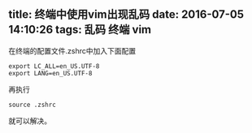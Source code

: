title: 终端中使用vim出现乱码
date: 2016-07-05 14:10:26
tags: 乱码  终端  vim
---





在终端的配置文件.zshrc中加入下面配置 

```
export LC_ALL=en_US.UTF-8 
export LANG=en_US.UTF-8

```

再执行
```
source .zshrc
```
就可以解决。

